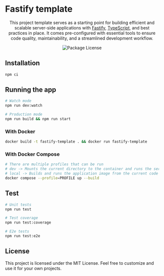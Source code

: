 # Fastify template

<p align="center">This project template serves as a starting point for building efficient and scalable server-side applications with <a href="https://fastify.dev/" target="_blank">Fastify</a>, <a href="https://www.typescriptlang.org/" target="_blank">TypeScript</a>, and best practices in place. It comes pre-configured with essential tools to ensure code quality, maintainability, and a streamlined development workflow.</p>
<p align="center">
<img src="https://img.shields.io/github/license/stijnklomp/fastify-template?style=flat" alt="Package License" />
</p>

## Installation

```sh
npm ci
```

## Running the app

```sh
# Watch mode
npm run dev:watch

# Production mode
npm run build && npm run start
```

### With Docker

```sh
docker build -t fastify-template . && docker run fastify-template
```

### With Docker Compose

```sh
# There are multiple profiles that can be run
# dev -> Mounts the current directory to the container and runs the service in watch mode
# local -> Builds and runs the application image from the current code
docker compose --profile=PROFILE up --build
```

## Test

```sh
# Unit tests
npm run test

# Test coverage
npm run test:coverage

# E2e tests
npm run test:e2e
```

## License

This project is licensed under the MIT License. Feel free to customize and use it for your own projects.
